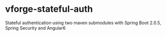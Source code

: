 # vforge-stateful-auth
Stateful authentication using two maven submodules with Spring Boot 2.0.5, Spring Security and Angular6
